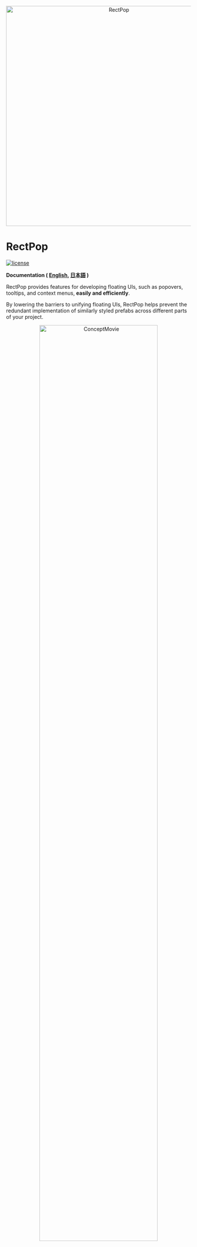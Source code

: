 <p align="center">
  <img width=600 src="Documentation/Images/logo.png" alt="RectPop">
</p>

# RectPop

[![license](https://img.shields.io/badge/LICENSE-MIT-green.svg)](LICENSE.md)

**Documentation ( [English](README.md), [日本語](README_JA.md) )**

RectPop provides features for developing floating UIs, such as popovers, tooltips, and context menus, **easily and efficiently**.

By lowering the barriers to unifying floating UIs, RectPop helps prevent the redundant implementation of similarly styled prefabs across different parts of your project.

<p align="center">
  <img width="80%" src="Documentation/Images/top.gif" alt="ConceptMovie">
</p>

## Table of Contents

<!-- START doctoc generated TOC please keep comment here to allow auto update -->
<!-- DON'T EDIT THIS SECTION, INSTEAD RE-RUN doctoc TO UPDATE -->
<!-- param::title::Details:: -->
<details>
<summary>Details</summary>

- [Overview](#overview)
- [Features](#features)
  - [Easily unify floating UIs](#easily-unify-floating-uis)
  - [Place the UI within the rendering area](#place-the-ui-within-the-rendering-area)
  - [Support for All Render Modes](#support-for-all-render-modes)
  - [Floating Options](#floating-options)
    - [Modes](#modes)
    - [Offset](#offset)
  - [Multi-resolution support](#multi-resolution-support)
- [Setup](#setup)
  - [Installation](#installation)
- [Minimal usage](#minimal-usage)
- [Recommended usage](#recommended-usage)
- [License](#license)

</details>
<!-- END doctoc generated TOC please keep comment here to allow auto update -->

## Overview

When you submit a request to RectPop’s core system with any object that has a `RectTransform` and the `Canvas` on which that object is placed, the system returns the settings needed for displaying a floating UI as the result. By using RectPop’s UI modules, you can easily apply this result to your UI.

Additionally, as shown in the GIF at the beginning, RectPop provides features for reusing a single floating UI in multiple places. RectPop’s UI modules also allow the request context and the result context to remain loosely coupled.

## Features

### Easily unify floating UIs

As mentioned earlier, RectPop’s calculation logic does not require anything other than:

> An object with a `RectTransform` and the `Canvas` where the object is placed.

Furthermore, there are no constraints between the base object and the floating UI. This allows you to create a single floating UI and handle requests from various objects.

We also provide mechanisms to support this. For implementation examples, refer to [Example02Request.cs](Assets/RectPop/Examples/Sources/Example02Request.cs) and [Example02Result.cs](Assets/RectPop/Examples/Sources/Example02Result.cs).

### Place the UI within the rendering area

The response includes settings such as `Pivot` and `Anchor`. Applying these settings to the floating UI ensures that, in most cases, the UI remains visible within the screen.

> [!WARNING]
> Extremely large floating UIs or excessive offsets may cause the UI to exceed the screen boundaries.

We also provide methods required to apply these settings. Refer to the `Apply` method in [PopHandler.cs](Assets/RectPop/Sources/Runtime/PopHandler.cs).

### Support for All Render Modes

The `Canvas.RenderMode` includes `ScreenSpaceOverlay`, `ScreenSpaceCamera`, and `WorldSpace`, and RectPop supports all of them.

### Floating Options

#### Modes

There are three modes:

> [!NOTE]
> Floating positions can be customized. Inherit from `PopProvider` and override both `PopProvider.GetPopAnchorWorldPoint` and `PopProvider.GetPopPivotPosition`.

1. Inside

   Floats inside the object.

<p align="center">
  <img width="50%" src="Documentation/Images/inside.png" alt="Inside">
</p>

2. OutsideVertical

   Floats above or below the object.

<p align="center">
  <img width="50%" src="Documentation/Images/outside_vertical.png" alt="OutsideVertical">
</p>

3. OutsideHorizontal

   Floats to the left or right of the object.

<p align="center">
  <img width="50%" src="Documentation/Images/outside_horizontal.png" alt="OutsideHorizontal">
</p>

#### Offset

Offsets can be added to the top, bottom, left, or right.

<p align="center">
  <img width="80%" src="Documentation/Images/offset.gif" alt="ConceptMovie">
</p>

### Multi-resolution support

As shown in the [GIF at the top](#rectpop), RectPop returns calculation results considering the screen resolution. This ensures compatibility with devices of any resolution. Even in dynamic resolution changes, recalculating allows the floating UI to maintain its correct position.

## Setup

### Installation

You can install RectPop using Unity’s Package Manager.

1. Open Unity and select `Window` > `Package Manager`.
2. Click the `+` button in the top-left corner and select `Add package from git URL...`.
3. Enter the following URL:  
   `https://github.com/hashiiiii/RectPop.git?path=/Assets/RectPop/Sources#v1.0.3`
4. Click `Add` to install the package.

For more details, please refer to [Installing from a Git URL](https://docs.unity3d.com/2019.4/Manual/upm-ui-giturl.html) in the Unity manual.

## Minimal usage

> [!NOTE]
> An example scene is available at `Assets/RectPop/Examples/Example01.unity`. Refer to it as needed.

1. Create a Canvas and an object with a RectTransform.

   In the Unity Editor, prepare a `Canvas` and a `RectTransform`, which will serve as the base for your floating UI.

2. Obtain an instance of `PopHandler`.

   `PopHandler` is a handler for the calculation logic (`IPopProvider`).

    ```csharp
    public class Example01 : MonoBehaviour
    {
        private readonly PopHandler _handler = new();
    }
    ```

   The `PopHandler` instance requires an `IPopProvider`. By default, the parameterless constructor uses `PopProvider`. In most cases, this will meet your requirements.

    ```csharp
    public class PopHandler
    {
        // static
        private static readonly IPopProvider Default = new PopProvider();
      
        // dependency
        private readonly IPopProvider _provider;
      
        // constructor
        public PopHandler(IPopProvider provider)
        {
            _provider = provider;
        }
      
        public PopHandler() : this(Default)
        {
        }
    
        // ----- code omitted -----
    }
    ```

> [!NOTE]
> If you do not need to handle multiple `IPopProvider` instances at once, you can treat the `PopHandler` instance as a singleton.

3. Run `PopHandler.RequestAndApply`.

   In this example, the floating UI is displayed when a button is clicked.

    ```csharp
    public class Example01 : MonoBehaviour
    {
        // base
        [SerializeField] private Canvas _baseCanvas;
        [SerializeField] private Button _button;
    
        // floating ui
        [SerializeField] private RectTransform _popRect;
        [SerializeField] private Canvas _popCanvas;
    
        private readonly PopHandler _handler = new();
    
        private void Awake()
        {
            _button.onClick.AddListener(() =>
            {
                // get base rect transform
                var baseRectTransform = _button.GetComponent<RectTransform>();
    
                // create request
                var request = new PopRequest(baseRectTransform, _baseCanvas);
    
                // send request and apply result to floating ui
                _handler.RequestAndApply(request, _popRect, _popCanvas);
    
                // show floating ui
                _popRect.gameObject.SetActive(true);
            });
        }
    }
    ```

## Recommended usage

In [Minimal usage](#minimal-usage), both the base UI and the floating UI are referenced and implemented in the same file. However, in practice, you might want to **unify floating UIs for multiple contexts**. Below is an example of how to separate them into different files.

> [!NOTE]
> An example scene is available at `Assets/RectPop/Examples/Example02.unity`. Refer to it as needed.

1. Follow steps 1 and 2 from [Minimal usage](#minimal-usage).

   This part is the same.

2. Run `PopHandler.Request`.

   This part is almost the same as step 3 in [Minimal usage](#minimal-usage). Since the display logic for the floating UI is delegated to a different class, the implementation is simpler.

    ```csharp
    public class Example02Request : MonoBehaviour
    {
        // base
        [SerializeField] private Canvas _baseCanvas;
        [SerializeField] private Button _button;
    
        private readonly PopHandler _handler = new();
    
        private void Awake()
        {
            _button.onClick.AddListener(() =>
            {
                // get base rect transform
                var baseRectTransform = _button.GetComponent<RectTransform>();
    
                // create request
                var request = new PopRequest(baseRectTransform, _baseCanvas);
    
                // send request
                _handler.Request(request);
            });
        }
    }
    ```

3. Run `PopHandler.Apply`.

   Here we create a class to display the floating UI. Subscribe to the `PopDispatcher.OnDispatched` event, receive the result, and display it.

    ```csharp
    public class Example02Result : MonoBehaviour
    {
        // floating ui
        [SerializeField] private RectTransform _floatingRect;
        [SerializeField] private Canvas _floatingCanvas;
    
        private readonly PopHandler _handler = new();
    
        // register event
        private void Awake()
        {
            PopDispatcher.OnDispatched += OnPopDispatched;
        }
    
        // unregister event
        private void OnDestroy()
        {
            PopDispatcher.OnDispatched -= OnPopDispatched;
        }
    
        // apply result to floating ui
        private void OnPopDispatched(PopDispatchedEvent ev)
        {
            _handler.Apply(ev.Result, _floatingRect, _floatingCanvas);
            _floatingRect.gameObject.SetActive(true);
        }
    }
    ```

> [!NOTE]
>
> While `PopDispatcher` is implemented using an `event`, you can aim for a cleaner implementation by using other OSS methods such as [R3.Observable.FromEvent](https://github.com/Cysharp/R3?tab=readme-ov-file#fromevent) (not yet tested, so not guaranteed).
>
> If replacing it, substitute `PopDispatcher` with a new class that uses `R3.Observable.FromEvent` or similar.
>
> Create a class inheriting from `PopHandler`, and override `PopHandler.Dispatch`.
>
> Use the replaced `PopDispatcher` class in the overridden `Dispatch` method.

## License

This software is released under the MIT License.  
You are free to use it within the scope of the license. However, the following copyright and license notices are required:

* [LICENSE.md](LICENSE.md)

Additionally, this document’s table of contents was generated using the following software:

* [toc-generator](https://github.com/technote-space/toc-generator)

For more details about the toc-generator license, refer to [Third Party Notices.md](Third%20Party%20Notices.md).
